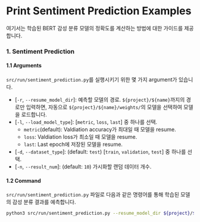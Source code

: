 # Print Sentiment Prediction Examples
여기서는 학습된 BERT 감성 분류 모델의 정확도를 계산하는 방법에 대한 가이드를 제공합니다.

### 1. Sentiment Prediction
#### 1.1 Arguments
`src/run/sentiment_prediction.py`를 실행시키기 위한 몇 가지 argument가 있습니다.
* [`-r`, `--resume_model_dir`]: 예측할 모델의 경로. `${project}/${name}`까지의 경로만 입력하면, 자동으로 `${project}/${name}/weights/`의 모델을 선택하여 모델을 로드합니다.
* [`-l`, `--load_model_type`]: [`metric`, `loss`, `last`] 중 하나를 선택.
    * `metric`(default): Valdiation accuracy가 최대일 때 모델을 resume.
    * `loss`: Valdiation loss가 최소일 때 모델을 resume.
    * `last`: Last epoch에 저장된 모델을 resume.
* [`-d`, `--dataset_type`]: (default: `test`) [`train`, `validation`, `test`] 중 하나를 선택.
* [`-n`, `--result_num`]: (default: `10`) 가시화할 랜덤 데이터 개수.


#### 1.2 Command
`src/run/sentiment_prediction.py` 파일로 다음과 같은 명령어를 통해 학습된 모델의 감성 분류 결과를 예측합니다.
```bash
python3 src/run/sentiment_prediction.py --resume_model_dir ${project}/${name}
```